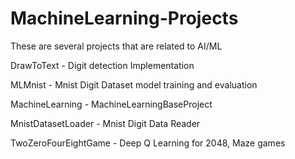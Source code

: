 # MachineLearning-Projects
These are several projects that are related to AI/ML

DrawToText - Digit detection Implementation

MLMnist - Mnist Digit Dataset model training and evaluation

MachineLearning - MachineLearningBaseProject

MnistDatasetLoader - Mnist Digit Data Reader

TwoZeroFourEightGame - Deep Q Learning for 2048, Maze games
